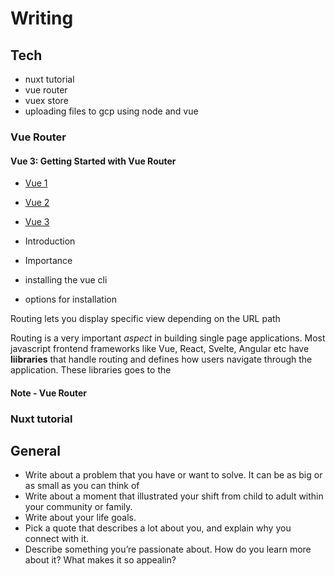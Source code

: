 # Writing

## Tech

- nuxt tutorial
- vue router
- vuex store
- uploading files to gcp using node and vue

### Vue Router

#### Vue 3: Getting Started with Vue Router

- [Vue 1](https://www.vuemastery.com/blog/vue-router-a-tutorial-for-vue-3/)
- [Vue 2](https://vueschool.io/articles/vuejs-tutorials/how-to-use-vue-router-a-complete-tutorial/)
- [Vue 3](https://www.vuemastery.com/courses/vue-3-essentials/teleport/)

- Introduction
- Importance
- installing the vue cli
- options for installation

Routing lets you display specific view depending on the URL path

Routing is a very important *aspect* in building single page applications.
Most javascript frontend frameworks like Vue, React, Svelte, Angular etc have **liibraries** that handle routing
and defines how users navigate through the application. These libraries goes to the 

#### Note - Vue Router


### Nuxt tutorial



## General

- Write about a problem that you have or want to solve. It can be as big or as small as you can think of
- Write about a moment that illustrated your shift from child to adult within your community or family.
- Write about your life goals.
- Pick a quote that describes a lot about you, and explain why you connect with it.
- Describe something you’re passionate about. How do you learn more about it? What makes it so appealin?